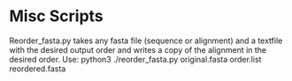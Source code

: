 # Misc Scripts
Reorder_fasta.py takes any fasta file (sequence or alignment) and a textfile with the desired output order and writes a copy of the alignment in the desired order.
  Use: python3 ./reorder_fasta.py original.fasta order.list reordered.fasta
